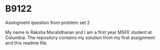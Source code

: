 # B9122
Assingment question from problem set 2

My name is Raksha Muralidharan and I am a first year MSFE student at Columbia.
The repository contains my solution from my first assignment and this readme file.